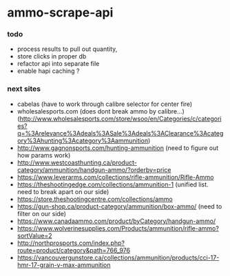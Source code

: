 # ammo-scrape-api

### todo
- process results to pull out quantity,
- store clicks in proper db
- refactor api into separate file
- enable hapi caching ?

### next sites
- cabelas (have to work through calibre selector for center fire)
- wholesalesports.com (does dont break ammo by calibre...) (http://www.wholesalesports.com/store/wsoo/en/Categories/c/categories?q=%3Arelevance%3Adeals%3ASale%3Adeals%3AClearance%3Acategory%3Ahunting%3Acategory%3Aammunition)
- http://www.gagnonsports.com/hunting-ammunition (need to figure out how params work)
- http://www.westcoasthunting.ca/product-category/ammunition/handgun-ammo/?orderby=price
- https://www.leverarms.com/collections/rifle-ammunition/Rifle-Ammo
- https://theshootingedge.com/collections/ammunition-1 (unified list. need to break apart on our side)
- https://store.theshootingcentre.com/collections/ammo
- https://gun-shop.ca/product-category/ammunition/box-ammo/ (need to filter on our side)
- https://www.canadaammo.com/product/byCategory/handgun-ammo/
- https://www.wolverinesupplies.com/Products/ammunition/rifle-ammo?sortValue=2
- http://northprosports.com/index.php?route=product/category&path=766_976
- https://vancouvergunstore.ca/collections/ammunition/products/cci-17-hmr-17-grain-v-max-ammunition